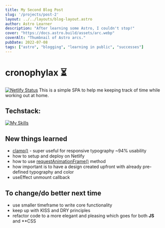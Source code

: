 ```yaml
---
title: My Second Blog Post
slug: '/projects/post-2'
layout: ../../layouts/blog-layout.astro
author: Astro Learner
description: "After learning some Astro, I couldn't stop!"
cover: "https://docs.astro.build/assets/arc.webp"
coverAlt: "Thumbnail of Astro arcs."
pubDate: 2022-07-08
tags: ["astro", "blogging", "learning in public", "successes"]
---
```


# cronophylax ⏳ 

[![Netlify Status](https://api.netlify.com/api/v1/badges/730bdb01-d7e1-4f64-a8a8-e713fd0ea221/deploy-status)](https://app.netlify.com/sites/chronophylax/deploys) This is a simple SPA to help me keeping track of time while working out at home.

## Techstack:
[![My Skills](https://skillicons.dev/icons?i=react,netlify,firebase,figma&theme=dark)](https://skillicons.dev)

## New things learned

- [clamp()](https://developer.mozilla.org/en-US/docs/Web/CSS/clamp) - super useful for responsive typography ~94% usability
- how to setup and deploy on Netlify
- how to use [requestAnimationFrame()](https://developer.mozilla.org/en-US/docs/Web/API/window/requestAnimationFrame) method
- how important is to have a design created upfront with already pre-defined typography and color
- useEffect unmount callback

## To change/do better next time

- use smaller timeframe to write core functionality
- keep up with KISS and DRY principles
- refactor code to a more elegant and pleasing which goes for both **JS** and **CSS